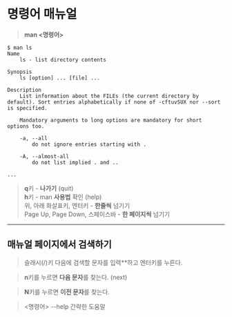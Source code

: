 # **명령어 매뉴얼**

> **man <명령어>**
> 

```
$ man ls
Name
    ls - list directory contents

Synopsis
    ls [option] ... [file] ...

Description
    List information about the FILEs (the current directory by default). Sort entries alphabetically if none of -cftuvSUX nor --sort is specified.

    Mandatory arguments to long options are mandatory for short options too.

    -a, --all
        do not ignore entries starting with .

    -A, --almost-all
        do not list implied . and ..

...
```

> **q**키 - **나가기** (quit)   
> **h**키 - man **사용법** 확인 (help)     
> 위, 아래 화살표키, 엔터키 - **한줄씩** 넘기기   
> Page Up, Page Down, 스페이스바 - **한 페이지씩** 넘기기   

---

## 매뉴얼 페이지에서 검색하기

> 슬래시(/)키 다음에 검색할 문자를 입력**하고 엔터키를 누른다.

> **n**키를 누르면 **다음 문자**를 찾는다. (next)

> **N**키를 누르면 **이전 문자**를 찾는다.

> <명령어> --help
> 간략한 도움말


